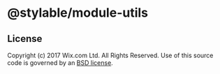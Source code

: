# @stylable/module-utils

## License

Copyright (c) 2017 Wix.com Ltd. All Rights Reserved. Use of this source code is governed by an [BSD license](./LICENSE).
